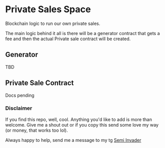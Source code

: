 # Private Sales Space

Blockchain logic to run our own private sales.

The main logic behind it all is there will be a generator contract that gets a fee and then the actual Private sale contract will be created.

## Generator

TBD

## Private Sale Contract

Docs pending

### Disclaimer

If you find this repo, well, cool. Anything you'd like to add is more than welcome. Give me a shout out or if you copy this send some love my way (or money, that works too lol).

Always happy to help, send me a message to my tg [Semi Invader](https://t.me/Semili93)
